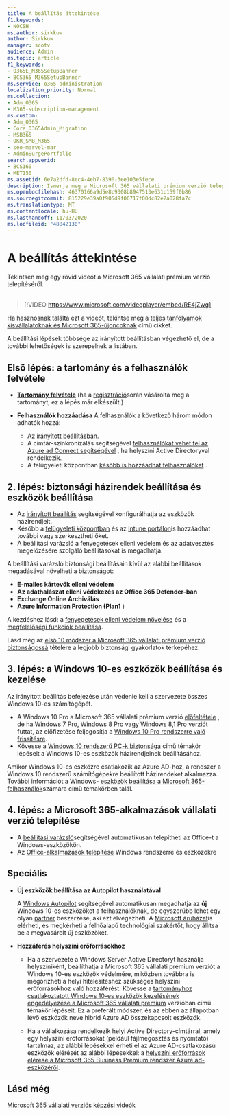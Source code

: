 ```yaml
---
title: A beállítás áttekintése
f1.keywords:
- NOCSH
ms.author: sirkkuw
author: Sirkkuw
manager: scotv
audience: Admin
ms.topic: article
f1_keywords:
- O365E_M365SetupBanner
- BCS365_M365SetupBanner
ms.service: o365-administration
localization_priority: Normal
ms.collection:
- Adm_O365
- M365-subscription-management
ms.custom:
- Adm_O365
- Core_O365Admin_Migration
- MSB365
- OKR_SMB_M365
- seo-marvel-mar
- AdminSurgePortfolio
search.appverid:
- BCS160
- MET150
ms.assetid: 6e7a2dfd-8ec4-4eb7-8390-3ee103e5fece
description: Ismerje meg a Microsoft 365 vállalati prémium verzió telepítési lépéseit, a feliratkozást, a tartomány és a felhasználók hozzáadását, illetve a biztonsági házirendek beállítását.
ms.openlocfilehash: 46370166a9d5e8c9308b8947513e631c159f0b86
ms.sourcegitcommit: 815229e39a0f905d9f06717f00dc82e2a028fa7c
ms.translationtype: MT
ms.contentlocale: hu-HU
ms.lasthandoff: 11/03/2020
ms.locfileid: "48842130"
---
```

# <a name="overview-of-setup"></a>A beállítás áttekintése

Tekintsen meg egy rövid videót a Microsoft 365 vállalati prémium verzió telepítéséről.<br><br>

> [!VIDEO https://www.microsoft.com/videoplayer/embed/RE4jZwg] 

Ha hasznosnak találta ezt a videót, tekintse meg a [teljes tanfolyamok kisvállalatoknak és Microsoft 365-újoncoknak](https://support.microsoft.com/office/6ab4bbcd-79cf-4000-a0bd-d42ce4d12816) című cikket.

A beállítási lépések többsége az irányított beállításban végezhető el, de a további lehetőségek is szerepelnek a listában.

## <a name="step-1-add-your-domain-and-users"></a>Első lépés: a tartomány és a felhasználók felvétele

   - **[Tartomány felvétele](set-up.md#add-your-domain-to-personalize-sign-in)** (ha a [regisztráció](sign-up.md)során vásárolta meg a tartományt, ez a lépés már elkészült.)

   - **Felhasználók hozzáadása** A felhasználók a következő három módon adhatók hozzá:
        - Az [irányított beállításban](set-up.md#add-users-in-the-wizard).
        - A címtár-szinkronizálás segítségével [felhasználókat vehet fel az Azure ad Connect segítségével](https://docs.microsoft.com/microsoft-365/enterprise/set-up-directory-synchronization) , ha helyszíni Active Directoryval rendelkezik.
        - A felügyeleti központban [később is hozzáadhat felhasználókat](add-users-m365b.md) .
## <a name="step-2-set-up-security-policies-and-configure-devices"></a>2. lépés: biztonsági házirendek beállítása és eszközök beállítása 

  - Az [irányított beállítás](set-up.md#protect-your-organization) segítségével konfigurálhatja az eszközök házirendjeit. 
  - Később a [felügyeleti központban](view-policies-and-devices.md) és az [Intune portálon](https://docs.microsoft.com/intune/tutorial-walkthrough-intune-portal)is hozzáadhat további vagy szerkesztheti őket.
  - A beállítási varázsló a fenyegetések elleni védelem és az adatvesztés megelőzésére szolgáló beállításokat is megadhatja.
  
  A beállítási varázsló biztonsági beállításain kívül az alábbi beállítások megadásával növelheti a biztonságot:

- **E-mailes kártevők elleni védelem**
- **Az adathalászat elleni védekezés az Office 365 Defender-ban**
- **Exchange Online Archiválás**
- **Azure Information Protection (Plan1** )

A kezdéshez lásd: a [fenyegetések elleni védelem növelése](increase-threat-protection.md) és a [megfelelőségi funkciók beállítása](set-up-compliance.md).

Lásd még az [első 10 módszer a Microsoft 365 vállalati prémium verzió biztonságossá](https://docs.microsoft.com/office365/admin/security-and-compliance/secure-your-business-data) tételére a legjobb biztonsági gyakorlatok térképéhez.

## <a name="step-3-set-up-and-manage-windows-10-devices"></a>3. lépés: a Windows 10-es eszközök beállítása és kezelése

Az irányított beállítás befejezése után védenie kell a szervezete összes Windows 10-es számítógépét.
  
- A Windows 10 Pro a Microsoft 365 vállalati prémium verzió [előfeltétele](pre-requisites-for-data-protection.md) , de ha Windows 7 Pro, Windows 8 Pro vagy Windows 8,1 Pro verziót futtat, az előfizetése feljogosítja a [Windows 10 Pro rendszerre való frissítésre](https://docs.microsoft.com/microsoft-365/business/upgrade-to-windows-pro-creators-update).
- Kövesse a [Windows 10 rendszerű PC-k biztonsága](secure-win-10-pcs.md) című témakör lépéseit a Windows 10-es eszközök házirendjeinek beállításához.

Amikor Windows 10-es eszközre csatlakozik az Azure AD-hoz, a rendszer a Windows 10 rendszerű számítógépekre beállított házirendeket alkalmazza. További információt a Windows- [eszközök beállítása a Microsoft 365-felhasználók](set-up-windows-devices.md)számára című témakörben talál.

## <a name="step-4-install-microsoft-365-apps-for-business"></a>4. lépés: a Microsoft 365-alkalmazások vállalati verzió telepítése
- A [beállítási varázsló](set-up.md#deploy-office-365-client-apps)segítségével automatikusan telepítheti az Office-t a Windows-eszközökön.
- Az [Office-alkalmazások telepítése](https://docs.microsoft.com/office365/admin/setup/install-applications) Windows rendszerre és eszközökre
     
## <a name="advanced"></a>Speciális
- **Új eszközök beállítása az Autopilot használatával**
            
     A [Windows Autopilot](add-autopilot-devices-and-profile.md) segítségével automatikusan megadhatja az **új** Windows 10-es eszközöket a felhasználóknak, de egyszerűbb lehet egy olyan [partner](https://www.microsoft.com/solution-providers/search) beszerzése, aki ezt elvégezheti. A [Microsoft áruházat](https://go.microsoft.com/fwlink/?linkid=874598)is elérheti, és megkérheti a felhőalapú technológiai szakértőt, hogy állítsa be a megvásárolt új eszközöket.

- **Hozzáférés helyszíni erőforrásokhoz**

     - Ha a szervezete a Windows Server Active Directoryt használja helyszíniként, beállíthatja a Microsoft 365 vállalati prémium verziót a Windows 10-es eszközök védelmére, miközben továbbra is megőrizheti a helyi hitelesítéshez szükséges helyszíni erőforrásokhoz való hozzáférést. Kövesse a [tartományhoz csatlakoztatott Windows 10-es eszközök kezelésének engedélyezése a Microsoft 365 vállalati prémium](manage-windows-devices.md) verzióban című témakör lépéseit. Ez a preferált módszer, és az ebben az állapotban lévő eszközök neve hibrid Azure AD összekapcsolt eszközök.

    - Ha a vállalkozása rendelkezik helyi Active Directory-címtárral, amely egy helyszíni erőforrásokat (például fájlmegosztás és nyomtató) tartalmaz, az alábbi lépésekkel érheti el az Azure AD-csatlakozású eszközök elérését az alábbi lépésekkel: a [helyszíni erőforrások elérése a Microsoft 365 Business Premium rendszer Azure ad-eszközéről](access-resources.md).

## <a name="see-also"></a>Lásd még

[Microsoft 365 vállalati verziós képzési videók](https://support.microsoft.com/office/6ab4bbcd-79cf-4000-a0bd-d42ce4d12816)
